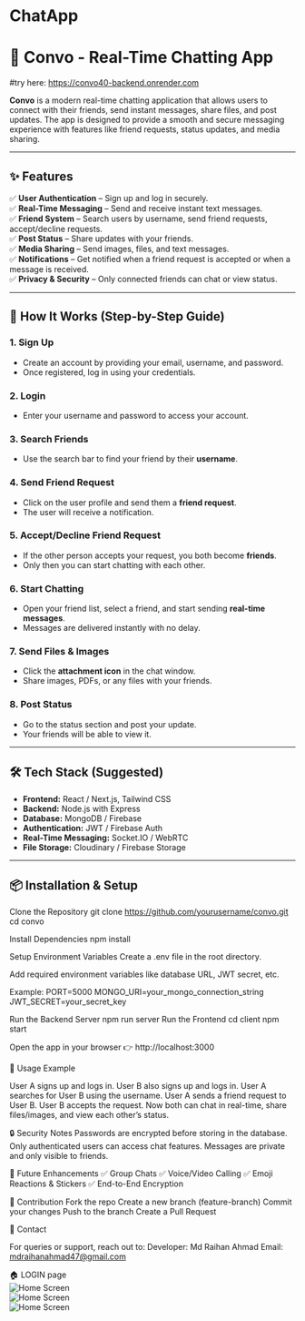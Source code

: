 # ChatApp
# 📱 Convo - Real-Time Chatting App
#try here: https://convo40-backend.onrender.com

**Convo** is a modern real-time chatting application that allows users to connect with their friends, send instant messages, share files, and post updates. The app is designed to provide a smooth and secure messaging experience with features like friend requests, status updates, and media sharing.

---

## ✨ Features

✅ **User Authentication** – Sign up and log in securely.  
✅ **Real-Time Messaging** – Send and receive instant text messages.  
✅ **Friend System** – Search users by username, send friend requests, accept/decline requests.  
✅ **Post Status** – Share updates with your friends.  
✅ **Media Sharing** – Send images, files, and text messages.  
✅ **Notifications** – Get notified when a friend request is accepted or when a message is received.  
✅ **Privacy & Security** – Only connected friends can chat or view status.  

---

## 🚀 How It Works (Step-by-Step Guide)

### 1. Sign Up
- Create an account by providing your email, username, and password.  
- Once registered, log in using your credentials.  

### 2. Login
- Enter your username and password to access your account.  

### 3. Search Friends
- Use the search bar to find your friend by their **username**.  

### 4. Send Friend Request
- Click on the user profile and send them a **friend request**.  
- The user will receive a notification.  

### 5. Accept/Decline Friend Request
- If the other person accepts your request, you both become **friends**.  
- Only then you can start chatting with each other.  

### 6. Start Chatting
- Open your friend list, select a friend, and start sending **real-time messages**.  
- Messages are delivered instantly with no delay.  

### 7. Send Files & Images
- Click the **attachment icon** in the chat window.  
- Share images, PDFs, or any files with your friends.  

### 8. Post Status
- Go to the status section and post your update.  
- Your friends will be able to view it.  

---

## 🛠️ Tech Stack (Suggested)

- **Frontend:** React / Next.js, Tailwind CSS  
- **Backend:** Node.js with Express  
- **Database:** MongoDB / Firebase  
- **Authentication:** JWT / Firebase Auth  
- **Real-Time Messaging:** Socket.IO / WebRTC  
- **File Storage:** Cloudinary / Firebase Storage  

---

## 📦 Installation & Setup

Clone the Repository
git clone https://github.com/yourusername/convo.git
cd convo

Install Dependencies
npm install

Setup Environment Variables
Create a .env file in the root directory.

Add required environment variables like database URL, JWT secret, etc.

Example:
PORT=5000
MONGO_URI=your_mongo_connection_string
JWT_SECRET=your_secret_key

Run the Backend Server
npm run server
Run the Frontend
cd client
npm start

Open the app in your browser 👉 http://localhost:3000

📖 Usage Example

User A signs up and logs in.
User B also signs up and logs in.
User A searches for User B using the username.
User A sends a friend request to User B.
User B accepts the request.
Now both can chat in real-time, share files/images, and view each other’s status.

🔒 Security Notes
Passwords are encrypted before storing in the database.
Only authenticated users can access chat features.
Messages are private and only visible to friends.

📌 Future Enhancements
✅ Group Chats
✅ Voice/Video Calling
✅ Emoji Reactions & Stickers
✅ End-to-End Encryption

🤝 Contribution
Fork the repo
Create a new branch (feature-branch)
Commit your changes
Push to the branch
Create a Pull Request

📧 Contact

For queries or support, reach out to:
Developer: Md Raihan Ahmad
Email: mdraihanahmad47@gmail.com

🏠 LOGIN page<br>
![Home Screen](screenshot/screenshot1.png)
<br>
![Home Screen](screenshot/screenshot1.png)
<br>
![Home Screen](screenshot/screenshot1.png)
<br>
